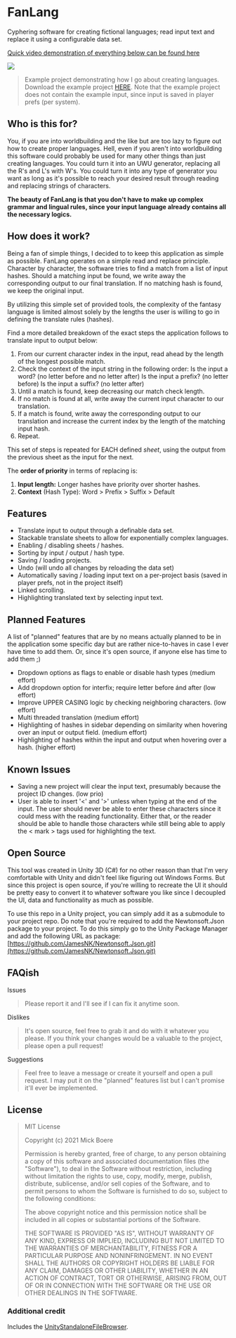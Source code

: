 # FanLang

Cyphering software for creating fictional languages; read input text and replace it using a configurable data set.

[Quick video demonstration of everything below can be found here](https://www.youtube.com/watch?v=Vk4Ewopi_K4)

![](https://mickboere.com/wp-content/uploads/2021/01/ExampleLanguageScreenshot.png)

> Example project demonstrating how I go about creating languages. Download the example project [HERE](https://drive.google.com/file/d/1afVMiwYk5kExp4PT5wBZzKlSC8fi9DKt/view?usp=sharing).
> Note that the example project does not contain the example input, since input is saved in player prefs (per system).

## Who is this for?

You, if you are into worldbuilding and the like but are too lazy to figure out how to create proper languages.
Hell, even if you aren't into worldbuilding this software could probably be used for many other things than just creating languages. You could turn it into an UWU generator, replacing all the R's and L's with W's. You could turn it into any type of generator you want as long as it's possible to reach your desired result through reading and replacing strings of characters.

**The beauty of FanLang is that you don't have to make up complex grammar and lingual rules, since your input language already contains all the necessary logics.**

## How does it work?

Being a fan of simple things, I decided to to keep this application as simple as possible. FanLang operates on a simple read and replace principle. Character by character, the software tries to find a match from a list of input hashes. Should a matching input be found, we write away the corresponding output to our final translation. If no matching hash is found, we keep the original input.

By utilizing this simple set of provided tools, the complexity of the fantasy language is limited almost solely by the lengths the user is willing to go in defining the translate rules (hashes).

Find a more detailed breakdown of the exact steps the application follows to translate input to output below:

 1. From our current character index in the input, read ahead by the length of the longest possible match.
 2. Check the context of the input string in the following order: Is the input a word? (no letter before and no letter after) Is the input a prefix? (no letter before) Is the input a suffix? (no letter after)
 3. Until a match is found, keep decreasing our match check length.
 4. If no match is found at all, write away the current input character to our translation.
 5. If a match is found, write away the corresponding output to our translation and increase the current index by the length of the matching input hash.
 6. Repeat.

This set of steps is repeated for EACH defined *sheet*, using the output from the previous sheet as the input for the next.

The **order of priority** in terms of replacing is:

1. **Input length:** Longer hashes have priority over shorter hashes.
2. **Context** (Hash Type): Word > Prefix > Suffix > Default

## Features

 - Translate input to output through a definable data set.
 - Stackable translate sheets to allow for exponentially complex languages.
 - Enabling / disabling sheets / hashes.
 - Sorting by input / output / hash type.
 - Saving / loading projects.
 - Undo (will undo all changes by reloading the data set)
 - Automatically saving / loading input text on a per-project basis (saved in player prefs, not in the project itself)
 - Linked scrolling.
 - Highlighting translated text by selecting input text.

## Planned Features

A list of "planned" features that are by no means actually planned to be in the application some specific day but are rather nice-to-haves in case I ever have time to add them.
Or, since it's open source, if anyone else has time to add them ;)

- Dropdown options as flags to enable or disable hash types (medium effort)
- Add dropdown option for interfix; require letter before ánd after (low effort)
- Improve UPPER CASING logic by checking neighboring characters. (low effort)
- Multi threaded translation (medium effort)
- Highlighting of hashes in sidebar depending on similarity when hovering over an input or output field. (medium effort)
- Highlighting of hashes within the input and output when hovering over a hash. (higher effort)

## Known Issues

- Saving a new project will clear the input text, presumably because the project ID changes. (low prio)
- User is able to insert '<' and '>' unless when typing at the end of the input. The user should never be able to enter these characters since it could mess with the reading functionality. Either that, or the reader should be able to handle those characters while still being able to apply the < mark > tags used for highlighting the text.

## Open Source

This tool was created in Unity 3D (C#) for no other reason than that I'm very comfortable with Unity and didn't feel like figuring out Windows Forms. But since this project is open source, if you're willing to recreate the UI it should be pretty easy to convert it to whatever software you like since I decoupled the UI, data and functionality as much as possible.

To use this repo in a Unity project, you can simply add it as a submodule to your project repo.
Do note that you're required to add the Newtonsoft.Json package to your project. To do this simply go to the Unity Package Manager and add the following URL as package: [https://github.com/JamesNK/Newtonsoft.Json.git](https://github.com/JamesNK/Newtonsoft.Json.git)

## FAQish

Issues

> Please report it and I'll see if I can fix it anytime soon.

Dislikes

> It's open source, feel free to grab it and do with it whatever you please.
If you think your changes would be a valuable to the project, please open a pull request!

Suggestions

> Feel free to leave a message or create it yourself and open a pull request. I may put it on the "planned" features list but I can't promise it'll ever be implemented.

## License

> MIT License
> 
> Copyright (c) 2021 Mick Boere
> 
> Permission is hereby granted, free of charge, to any person obtaining
> a copy of this software and associated documentation files (the
> "Software"), to deal in the Software without restriction, including
> without limitation the rights to use, copy, modify, merge, publish,
> distribute, sublicense, and/or sell copies of the Software, and to
> permit persons to whom the Software is furnished to do so, subject to
> the following conditions:
> 
> The above copyright notice and this permission notice shall be
> included in all copies or substantial portions of the Software.
> 
> THE SOFTWARE IS PROVIDED "AS IS", WITHOUT WARRANTY OF ANY KIND,
> EXPRESS OR IMPLIED, INCLUDING BUT NOT LIMITED TO THE WARRANTIES OF
> MERCHANTABILITY, FITNESS FOR A PARTICULAR PURPOSE AND NONINFRINGEMENT.
> IN NO EVENT SHALL THE AUTHORS OR COPYRIGHT HOLDERS BE LIABLE FOR ANY
> CLAIM, DAMAGES OR OTHER LIABILITY, WHETHER IN AN ACTION OF CONTRACT,
> TORT OR OTHERWISE, ARISING FROM, OUT OF OR IN CONNECTION WITH THE
> SOFTWARE OR THE USE OR OTHER DEALINGS IN THE SOFTWARE.

### Additional credit
Includes the [UnityStandaloneFileBrowser](https://github.com/gkngkc/UnityStandaloneFileBrowser).

